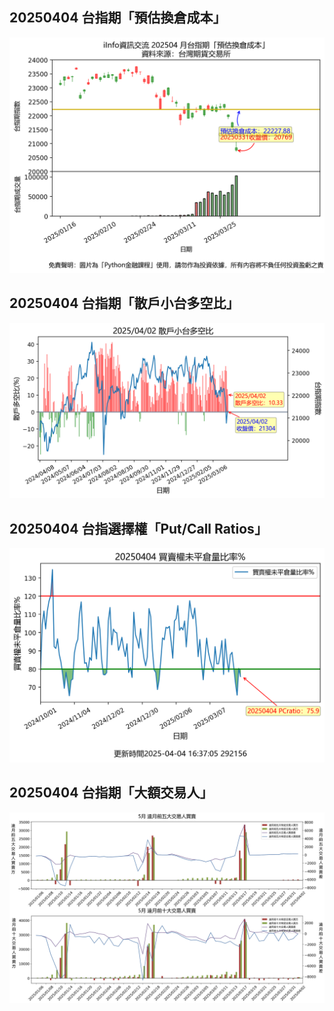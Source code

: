 ## 20250404 台指期「預估換倉成本」
![](images/txfcost.png)

## 20250404 台指期「散戶小台多空比」
![](images/bbiri.png)

## 20250404 台指選擇權「Put/Call Ratios」
![](images/pcratio.png)

## 20250404 台指期「大額交易人」
![](images/blocktrade.png)


